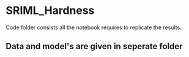 # SRIML_Hardness

Code folder consists all the notebook requires to replicate the results.

## Data and model's are given in seperate folder
